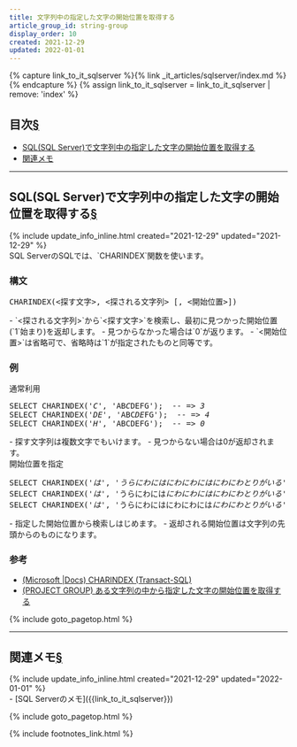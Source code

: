 ```yaml
---
title: 文字列中の指定した文字の開始位置を取得する
article_group_id: string-group
display_order: 10
created: 2021-12-29
updated: 2022-01-01
---
```

{% capture link_to_it_sqlserver %}{% link _it_articles/sqlserver/index.md %}{% endcapture %}
{% assign link_to_it_sqlserver = link_to_it_sqlserver | remove: 'index' %}
## <a name="index">目次</a><a class="heading-anchor-permalink" href="#目次">§</a>

<ul id="index_ul">
<li><a href="#SQL(SQL Server)で文字列中の指定した文字の開始位置を取得する">SQL(SQL Server)で文字列中の指定した文字の開始位置を取得する</a></li>
<li><a href="#関連メモ">関連メモ</a></li>
</ul>

* * *
## <a name="SQL(SQL Server)で文字列中の指定した文字の開始位置を取得する">SQL(SQL Server)で文字列中の指定した文字の開始位置を取得する</a><a class="heading-anchor-permalink" href="#SQL(SQL Server)で文字列中の指定した文字の開始位置を取得する">§</a>
<div class="chapter-updated">{% include update_info_inline.html created="2021-12-29" updated="2021-12-29" %}</div>
SQL ServerのSQLでは、`CHARINDEX`関数を使います。

### 構文
<div class="code-box-syntax no-title">
<pre>
CHARINDEX(&lt;探す文字&gt;, &lt;探される文字列&gt; [, &lt;開始位置&gt;])   
</pre>
</div>
- `<探される文字列>`から`<探す文字>`を検索し、最初に見つかった開始位置(`1`始まり)を返却します。
- 見つからなかった場合は`0`が返ります。
- `<開始位置>`は省略可で、省略時は`1`が指定されたものと同等です。

### 例
<div class="code-box">
<div class="title">通常利用</div>
<pre>
SELECT CHARINDEX(<em>'C'</em>, 'AB<em>C</em>DEFG');  <em class="comment">-- =&gt; 3</em>
SELECT CHARINDEX(<em>'DE'</em>, 'ABC<em>DE</em>FG');  <em class="comment">-- =&gt; 4</em>
SELECT CHARINDEX(<em>'H'</em>, 'ABCDEFG');  <em class="comment">-- =&gt; 0</em>
</pre>
</div>
- 探す文字列は複数文字でもいけます。
- 見つからない場合は0が返却されます。

<div class="code-box">
<div class="title">開始位置を指定</div>
<pre>
SELECT CHARINDEX('<em>は</em>', '<em class="orange">うらにわに</em><em>は</em><em class="orange">にわにわに</em><em>は</em><em class="orange">にわにわとりがいる</em>');  <em class="comment">-- =&gt; 6</em>
SELECT CHARINDEX('<em>は</em>', 'うらにわには<em class="orange">にわにわに</em><em>は</em><em class="orange">にわにわとりがいる</em>', <em class="blue">7</em>);  <em class="comment">-- =&gt; 12</em>
SELECT CHARINDEX('<em>は</em>', 'うらにわにはにわにわには<em class="orange">にわにわとりがいる</em>', <em class="blue">13</em>);  <em class="comment">-- =&gt; 0</em>
</pre>
</div>
- 指定した開始位置から検索しはじめます。
- 返却される開始位置は文字列の先頭からのものになります。

### 参考
- [(Microsoft \|Docs) CHARINDEX (Transact-SQL)](https://docs.microsoft.com/ja-jp/sql/t-sql/functions/charindex-transact-sql?redirectedfrom=MSDN&view=sql-server-ver15)
- [(PROJECT GROUP) ある文字列の中から指定した文字の開始位置を取得する](https://www.projectgroup.info/tips/SQLServer/function/F000002.html)

{% include goto_pagetop.html %}

* * *
## <a name="関連メモ">関連メモ</a><a class="heading-anchor-permalink" href="#関連メモ">§</a>
<div class="chapter-updated">{% include update_info_inline.html created="2021-12-29" updated="2022-01-01" %}</div>
- [SQL Serverのメモ]({{link_to_it_sqlserver}})

{% include goto_pagetop.html %}

{% include footnotes_link.html %}
